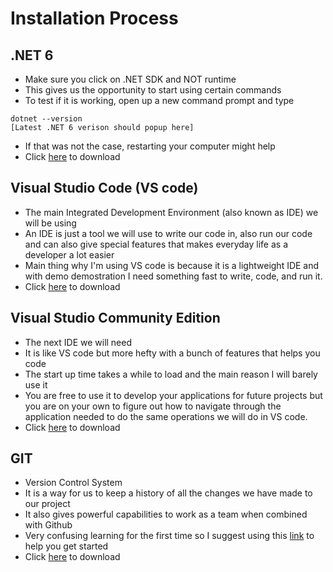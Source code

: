 # Installation Process
## .NET 6
* Make sure you click on .NET SDK and NOT runtime
* This gives us the opportunity to start using certain commands
* To test if it is working, open up a new command prompt and type
```
dotnet --version
[Latest .NET 6 verison should popup here]
```
* If that was not the case, restarting your computer might help
* Click [here](https://dotnet.microsoft.com/download) to download

## Visual Studio Code (VS code)
* The main Integrated Development Environment (also known as IDE) we will be using
* An IDE is just a tool we will use to write our code in, also run our code and can also give special features that makes everyday life as a developer a lot easier
* Main thing why I'm using VS code is because it is a lightweight IDE and with demo demostration I need something fast to write, code, and run it.
* Click [here](https://code.visualstudio.com/download) to download

## Visual Studio Community Edition
* The next IDE we will need
* It is like VS code but more hefty with a bunch of features that helps you code
* The start up time takes a while to load and the main reason I will barely use it
* You are free to use it to develop your applications for future projects but you are on your own to figure out how to navigate through the application needed to do the same operations we will do in VS code. 
* Click [here](https://visualstudio.microsoft.com/downloads/) to download

## GIT
* Version Control System
* It is a way for us to keep a history of all the changes we have made to our project
* It also gives powerful capabilities to work as a team when combined with Github
* Very confusing learning for the first time so I suggest using this [link](https://learngitbranching.js.org) to help you get started
* Click [here](https://git-scm.com/downloads) to download